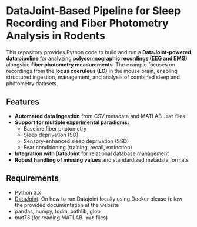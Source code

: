 # DataJoint-Based Pipeline for Sleep Recording and Fiber Photometry Analysis in Rodents

This repository provides Python code to build and run a **DataJoint-powered data pipeline** for analyzing **polysomnographic recordings (EEG and EMG)** alongside **fiber photometry measurements**. The example focuses on recordings from the **locus coeruleus (LC)** in the mouse brain, enabling structured ingestion, management, and analysis of combined sleep and photometry datasets.

## Features

- **Automated data ingestion** from CSV metadata and MATLAB `.mat` files
- **Support for multiple experimental paradigms:**
  - Baseline fiber photometry
  - Sleep deprivation (SD)
  - Sensory-enhanced sleep deprivation (SSD)
  - Fear conditioning (training, recall, extinction)
- **Integration with DataJoint** for relational database management
- **Robust handling of missing values** and standardized metadata formats

## Requirements

- Python 3.x
- [DataJoint](https://github.com/datajoint/datajoint-python). On how to run Datajoint locally using Docker please follow the provided documentation at the website
- pandas, numpy, tqdm, pathlib, glob
- mat73 (for reading MATLAB `.mat` files)
